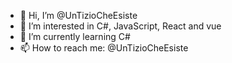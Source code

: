 - 👋 Hi, I’m @UnTizioCheEsiste
- 👀 I’m interested in C#, JavaScript, React and vue
- 🌱 I’m currently learning C#
- 📫 How to reach me: @UnTizioCheEsiste


<!---
UnTizioCheEsiste/UnTizioCheEsiste is a ✨ special ✨ repository because its `README.md` (this file) appears on your GitHub profile.
You can click the Preview link to take a look at your changes.
--->
